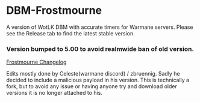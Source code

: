 # DBM-Frostmourne

A version of WotLK DBM with accurate timers for Warmane servers. Please see the Release tab to find the latest stable version.

### Version bumped to 5.00 to avoid realmwide ban of old version.
[Frostmourne Changelog](https://github.com/ajseward/DBM-Frostmourne/blob/master/DBM-Core/DBM%20Warmane-Frostmourne%20Changelog.txt)<br>



Edits mostly done by Celeste(warmane discord) / zbruennig. Sadly he decided to include a malicious payload in his version. This is technically a fork, but to avoid any issue or having anyone try and download older versions it is no longer attached to his.
